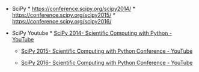   *   SciPy
    * https://conference.scipy.org/scipy2014/
    * https://conference.scipy.org/scipy2015/
    * https://conference.scipy.org/scipy2016/


  * SciPy Youtube
    * [SciPy 2014- Scientific Computing with Python - YouTube](https://www.youtube.com/playlist?list=PLYx7XA2nY5GfuhCvStxgbynFNrxr3VFog) 
 
    * [SciPy 2015- Scientific Computing with Python Conference - YouTube](https://www.youtube.com/playlist?list=PLYx7XA2nY5Gcpabmu61kKcToLz0FapmHu)  

    * [SciPy 2016- Scientific Computing with Python Conference - YouTube](https://www.youtube.com/playlist?list=PLYx7XA2nY5Gf37zYZMw6OqGFRPjB1jCy6)






